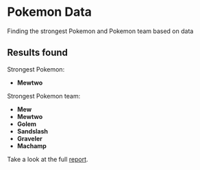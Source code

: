 # Pokemon Data
Finding the strongest Pokemon and Pokemon team based on data

## Results found
Strongest Pokemon:
- **Mewtwo**

Strongest Pokemon team:
- **Mew**
- **Mewtwo**
- **Golem**
- **Sandslash**
- **Graveler**
- **Machamp**

Take a look at the full [report](https://github.com/bariabbassi/pokemon-data/blob/master/pokemon_data_report.pdf).

